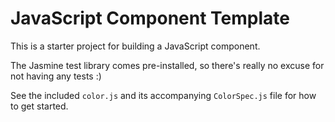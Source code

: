 # JavaScript Component Template

This is a starter project for building a JavaScript component.

The Jasmine test library comes pre-installed, so there's really no excuse for
not having any tests :)

See the included `color.js` and its accompanying `ColorSpec.js` file for how to get
started.

